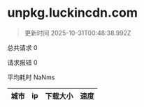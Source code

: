 
  # unpkg.luckincdn.com

  > 更新时间 2025-10-31T00:48:38.992Z
  
  总共请求 0

  请求报错 0

  平均耗时 NaNms

|城市|ip|下载大小|速度|
|-----|----------|---|---|

  